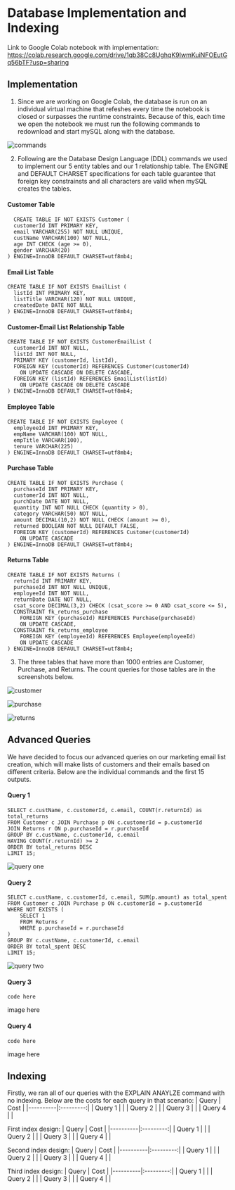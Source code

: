 # Database Implementation and Indexing
Link to Google Colab notebook with implementation: https://colab.research.google.com/drive/1qb38Cc8UghqK9IwmKuiNFOEutGq56bTF?usp=sharing

## Implementation
1. Since we are working on Google Colab, the database is run on an individual virtual machine that refeshes every time the notebook is closed or surpasses
   the runtime constraints. Because of this, each time we open the notebook we must run the following commands to redownload and start mySQL along with the database.

![commands](images/commands.png)

2. Following are the Database Design Language (DDL) commands we used to implement our 5 entity tables and our 1 relationship table. The ENGINE and DEFAULT CHARSET
   specifications for each table guarantee that foreign key constrainsts and all characters are valid when mySQL creates the tables.

#### Customer Table
```
  CREATE TABLE IF NOT EXISTS Customer (  
  customerId INT PRIMARY KEY,  
  email VARCHAR(255) NOT NULL UNIQUE,  
  custName VARCHAR(100) NOT NULL,  
  age INT CHECK (age >= 0),  
  gender VARCHAR(20)  
) ENGINE=InnoDB DEFAULT CHARSET=utf8mb4;   
```
#### Email List Table
```
CREATE TABLE IF NOT EXISTS EmailList (  
  listId INT PRIMARY KEY,  
  listTitle VARCHAR(120) NOT NULL UNIQUE,  
  createdDate DATE NOT NULL  
) ENGINE=InnoDB DEFAULT CHARSET=utf8mb4;  
```
#### Customer-Email List Relationship Table
```
CREATE TABLE IF NOT EXISTS CustomerEmailList (  
  customerId INT NOT NULL,  
  listId INT NOT NULL,  
  PRIMARY KEY (customerId, listId),  
  FOREIGN KEY (customerId) REFERENCES Customer(customerId)  
    ON UPDATE CASCADE ON DELETE CASCADE,  
  FOREIGN KEY (listId) REFERENCES EmailList(listId)  
    ON UPDATE CASCADE ON DELETE CASCADE  
) ENGINE=InnoDB DEFAULT CHARSET=utf8mb4;  
```
#### Employee Table 
```
CREATE TABLE IF NOT EXISTS Employee (  
  employeeId INT PRIMARY KEY,  
  empName VARCHAR(100) NOT NULL,  
  empTitle VARCHAR(100),  
  tenure VARCHAR(225)
) ENGINE=InnoDB DEFAULT CHARSET=utf8mb4;  
```
#### Purchase Table
```
CREATE TABLE IF NOT EXISTS Purchase (  
  purchaseId INT PRIMARY KEY,  
  customerId INT NOT NULL,  
  purchDate DATE NOT NULL,  
  quantity INT NOT NULL CHECK (quantity > 0),  
  category VARCHAR(50) NOT NULL,  
  amount DECIMAL(10,2) NOT NULL CHECK (amount >= 0),  
  returned BOOLEAN NOT NULL DEFAULT FALSE,  
  FOREIGN KEY (customerId) REFERENCES Customer(customerId)  
    ON UPDATE CASCADE  
) ENGINE=InnoDB DEFAULT CHARSET=utf8mb4;  
```
#### Returns Table
```
CREATE TABLE IF NOT EXISTS Returns (  
  returnId INT PRIMARY KEY,  
  purchaseId INT NOT NULL UNIQUE,  
  employeeId INT NOT NULL,   
  returnDate DATE NOT NULL,  
  csat_score DECIMAL(3,2) CHECK (csat_score >= 0 AND csat_score <= 5),  
  CONSTRAINT fk_returns_purchase  
    FOREIGN KEY (purchaseId) REFERENCES Purchase(purchaseId)  
    ON UPDATE CASCADE,  
  CONSTRAINT fk_returns_employee  
    FOREIGN KEY (employeeId) REFERENCES Employee(employeeId)  
    ON UPDATE CASCADE  
) ENGINE=InnoDB DEFAULT CHARSET=utf8mb4;  
```
3. The three tables that have more than 1000 entries are Customer, Purchase, and Returns. The count queries for those tables are in the screenshots below.

![customer](images/customer_count.png)  

![purchase](images/purchase_count.png)  

![returns](images/returns_count.png)  

## Advanced Queries
We have decided to focus our advanced queries on our marketing email list creation, which will make lists of customers and 
their emails based on different criteria. Below are the individual commands and the first 15 outputs.
#### Query 1
```
SELECT c.custName, c.customerId, c.email, COUNT(r.returnId) as total_returns
FROM Customer c JOIN Purchase p ON c.customerId = p.customerId
JOIN Returns r ON p.purchaseId = r.purchaseId
GROUP BY c.custName, c.customerId, c.email
HAVING COUNT(r.returnId) >= 2
ORDER BY total_returns DESC
LIMIT 15;
```
![query one](images/query1.png)
#### Query 2
```
SELECT c.custName, c.customerId, c.email, SUM(p.amount) as total_spent
FROM Customer c JOIN Purchase p ON c.customerId = p.customerId
WHERE NOT EXISTS (
    SELECT 1
    FROM Returns r
    WHERE p.purchaseId = r.purchaseId
)
GROUP BY c.custName, c.customerId, c.email
ORDER BY total_spent DESC
LIMIT 15;
```
![query two](images/query2.png)
#### Query 3
```
code here
```
image here  
#### Query 4
```
code here
```
image here  

## Indexing
Firstly, we ran all of our queries with the EXPLAIN ANAYLZE command with no indexing. Below are the costs for each query in that scenario:
| Query | Cost |
|----------|:---------:|
| Query 1 |  |
| Query 2 |  |
| Query 3 |  |
| Query 4 |  |

First index design:
| Query | Cost |
|----------|:---------:|
| Query 1 |  |
| Query 2 |  |
| Query 3 |  |
| Query 4 |  |

Second index design:
| Query | Cost |
|----------|:---------:|
| Query 1 |  |
| Query 2 |  |
| Query 3 |  |
| Query 4 |  |

Third index design:
| Query | Cost |
|----------|:---------:|
| Query 1 |  |
| Query 2 |  |
| Query 3 |  |
| Query 4 |  |
